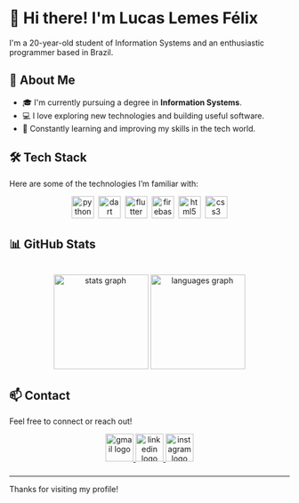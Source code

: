 # 👋 Hi there! I'm Lucas Lemes Félix

I'm a 20-year-old student of Information Systems and an enthusiastic programmer based in Brazil.

## 🚀 About Me
- 🎓 I'm currently pursuing a degree in **Information Systems**.
- 💻 I love exploring new technologies and building useful software.
- 🌱 Constantly learning and improving my skills in the tech world.

## 🛠️ Tech Stack
Here are some of the technologies I’m familiar with:
<div align="center">
  <img src="https://img.shields.io/badge/Python-3776AB?logo=python&logoColor=white&style=for-the-badge" height="40" alt="python logo"  />
  <img width="0" />
  <img src="https://img.shields.io/badge/Dart-0175C2?logo=dart&logoColor=white&style=for-the-badge" height="40" alt="dart logo"  />
  <img width="0" />
  <img src="https://img.shields.io/badge/Flutter-02569B?logo=flutter&logoColor=white&style=for-the-badge" height="40" alt="flutter logo"  />
  <img width="0" />
  <img src="https://img.shields.io/badge/Firebase-FFCA28?logo=firebase&logoColor=black&style=for-the-badge" height="40" alt="firebase logo"  />
  <img width="0" />
  <img src="https://img.shields.io/badge/HTML5-E34F26?logo=html5&logoColor=white&style=for-the-badge" height="40" alt="html5 logo"  />
  <img width="0" />
  <img src="https://img.shields.io/badge/CSS3-1572B6?logo=css3&logoColor=white&style=for-the-badge" height="40" alt="css3 logo"  />
</div>

###

## 📊 GitHub Stats
<br clear="both">

<div align="center">
  <img src="https://github-readme-stats.vercel.app/api?username=Lfelix05&hide_title=false&hide_rank=true&show_icons=true&include_all_commits=true&count_private=true&disable_animations=false&theme=react&locale=en&hide_border=true&order=1" height="170" alt="stats graph"  />
  <img src="https://github-readme-stats.vercel.app/api/top-langs?username=Lfelix05&locale=en&hide_title=true&layout=compact&card_width=320&langs_count=0&theme=react&hide_border=true&order=2" height="170" alt="languages graph"  />
</div>

###

## 📫 Contact
Feel free to connect or reach out!

<div align="center">
  <a href="lucasyt710@gmail.com" target="_blank">
    <img src="https://img.shields.io/static/v1?message=Gmail&logo=gmail&label=&color=D14836&logoColor=white&labelColor=&style=flat" height="50" alt="gmail logo"  />
  </a>
  <a href="www.linkedin.com/in/lucas-lemes-félix-649034325" target="_blank">
    <img src="https://img.shields.io/static/v1?message=LinkedIn&logo=linkedin&label=&color=0077B5&logoColor=white&labelColor=&style=flat" height="50" alt="linkedin logo"  />
  </a>
  <a href="https://www.instagram.com/llfelix05/" target="_blank">
    <img src="https://img.shields.io/static/v1?message=Instagram&logo=instagram&label=&color=E4405F&logoColor=white&labelColor=&style=flat" height="50" alt="instagram logo"  />
  </a>
</div>

###

###
---

Thanks for visiting my profile!
